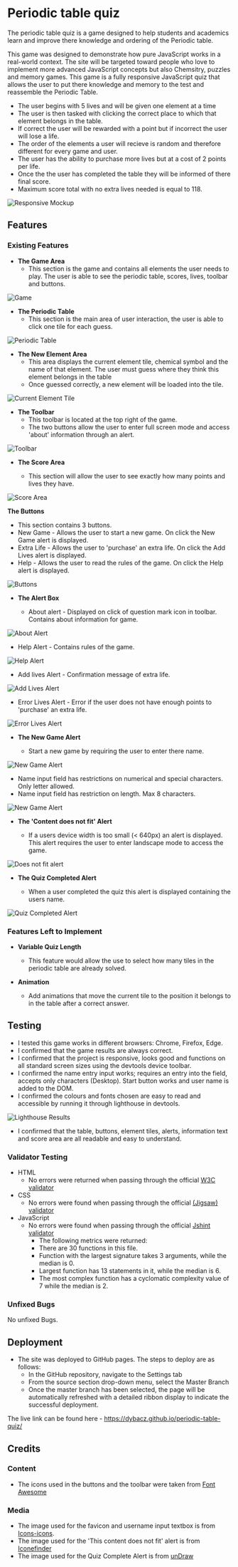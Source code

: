 # Periodic table quiz

The periodic table quiz is a game designed to help students and academics learn and improve there knowledge and ordering of the Periodic table.

This game was designed to demonstrate how pure JavaScript works in a real-world context. The site will be targeted toward people who love to implement more advanced JavaScript concepts but also Chemsitry, puzzles and memory games. This game is a fully responsive JavaScript quiz that allows the user to put there knowledge and memory to the test and reassemble the Periodic Table.

- The user begins with 5 lives and will be given one element at a time
- The user is then tasked with clicking the correct place to which that element belongs in the table. 
- If correct the user will be rewarded with a point but if incorrect the user will lose a life.
- The order of the elements a user will recieve is random and therefore different for every game and user.
- The user has the ability to purchase more lives but at a cost of 2 points per life.
- Once the the user has completed the table they will be informed of there final score.
- Maximum score total with no extra lives needed is equal to 118.

![Responsive Mockup](assets/images/readme/periodic_table_mockup.png)

## Features 

### Existing Features

- __The Game Area__
  - This section is the game and contains all elements the user needs to play. The user is able to see the periodic table, scores, lives, toolbar and buttons.

![Game](assets/images/readme/game_area.png)

- __The Periodic Table__ 
  - This section is the main area of user interaction, the user is able to click one tile for each guess. 

![Periodic Table](assets/images/readme/periodic_table.png)

- __The New Element Area__
  - This area displays the current element tile, chemical symbol and the name of that element. The user must guess where they think this element belongs in the table
  - Once guessed correctly, a new element will be loaded into the tile.

![Current Element Tile](assets/images/readme/current_element_tile.png)

- __The Toolbar__
  - This toolbar is located at the top right of the game.
  - The two buttons allow the user to enter full screen mode and access 'about' information through an alert.

![Toolbar](assets/images/readme/toolbar.png)

- __The Score Area__

  - This section will allow the user to see exactly how many points and lives they have. 

![Score Area](assets/images/readme/score_area.png)

__The Buttons__

  - This section contains 3 buttons.
  - New Game - Allows the user to start a new game. On click the New Game alert is displayed. 
  - Extra Life - Allows the user to 'purchase' an extra life. On click the Add Lives alert is displayed. 
  - Help - Allows the user to read the rules of the game. On click the Help alert is displayed.

![Buttons](assets/images/readme/buttons.png)

- __The Alert Box__

  - About alert - Displayed on click of question mark icon in toolbar. Contains about information for game.

![About Alert](assets/images/readme/about_alert.png)

  - Help Alert - Contains rules of the game.

![Help Alert](assets/images/readme/help_alert.png)

  - Add lives Alert - Confirmation message of extra life.

![Add Lives Alert](assets/images/readme/add_lives_alert.png)

  - Error Lives Alert - Error if the user does not have enough points to 'purchase' an extra life.

![Error Lives Alert](assets/images/readme/error_lives_alert.png)

- __The New Game Alert__

  - Start a new game by requiring the user to enter there name.

![New Game Alert](assets/images/readme/new_game_alert.png)
  - Name input field has restrictions on numerical and special characters. Only letter allowed.
  - Name input field has restriction on length. Max 8 characters.

![New Game Alert](assets/images/readme/name_too_long.png)

- __The 'Content does not fit' Alert__

  - If a users device width is too small (< 640px) an alert is displayed. This alert requires the user to enter landscape mode to access the game.

![Does not fit alert](assets/images/readme/does_not_fit_alert.png)

- __The Quiz Completed Alert__

  - When a user completed the quiz this alert is displayed containing the users name.

![Quiz Completed Alert](assets/images/readme/quiz_completed.png)

### Features Left to Implement

- __Variable Quiz Length__
    - This feature would allow the use to select how many tiles in the periodic table are already solved.

- __Animation__
    - Add animations that move the current tile to the position it belongs to in the table after a correct answer.

## Testing 
- I tested this game works in different browsers: Chrome, Firefox, Edge.
- I confirmed that the game results are always correct.
- I confirmed that the project is responsive, looks good and functions on all standard screen sizes using the devtools device toolbar.
- I confirmed the name entry input works; requires an entry into the field, accepts only characters (Desktop). Start button works and user name is added to the DOM.
- I confirmed the colours and fonts chosen are easy to read and accessible by running it through lighthouse in devtools.

![Lighthouse Results](assets/images/readme/lighthouse_results.png)
- I confirmed that the table, buttons, element tiles, alerts, information text and score area are all readable and easy to understand.

### Validator Testing 

- HTML
    - No errors were returned when passing through the official [W3C validator](https://validator.w3.org/nu/?doc=https%3A%2F%2Fdybacz.github.io%2Fperiodic-table-quiz%2F)
- CSS
    - No errors were found when passing through the official [(Jigsaw) validator](https://jigsaw.w3.org/css-validator/validator?uri=https%3A%2F%2Fdybacz.github.io%2Fperiodic-table-quiz%2F&profile=css3svg&usermedium=all&warning=1&vextwarning=&lang=en)
- JavaScript
    - No errors were found when passing through the official [Jshint validator](https://jshint.com/)
      - The following metrics were returned: 
      - There are 30 functions in this file.
      - Function with the largest signature takes 3 arguments, while the median is 0.
      - Largest function has 13 statements in it, while the median is 6.
      - The most complex function has a cyclomatic complexity value of 7 while the median is 2.

### Unfixed Bugs

No unfixed Bugs.

## Deployment

- The site was deployed to GitHub pages. The steps to deploy are as follows: 
  - In the GitHub repository, navigate to the Settings tab 
  - From the source section drop-down menu, select the Master Branch
  - Once the master branch has been selected, the page will be automatically refreshed with a detailed ribbon display to indicate the successful deployment. 

The live link can be found here - https://dybacz.github.io/periodic-table-quiz/


## Credits 

### Content 

- The icons used in the buttons and the toolbar were taken from [Font Awesome](https://fontawesome.com/)

### Media

- The image used for the favicon and username input textbox is from [Icons-icons](https://icon-icons.com/icon/atom-sciencie-scientific/53030).
- The image used for the 'This content does not fit' alert is from [Iconefinder](https://www.iconfinder.com/icons/326583/orientation_rotation_screen_icon)
- The image used for the Quiz Complete Alert is from [unDraw](https://undraw.co/illustrations)